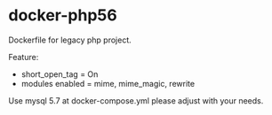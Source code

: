 # docker-php56

Dockerfile for legacy php project.

Feature: 
- short_open_tag = On
- modules enabled = mime, mime_magic, rewrite

Use mysql 5.7 at docker-compose.yml please adjust with your needs.
